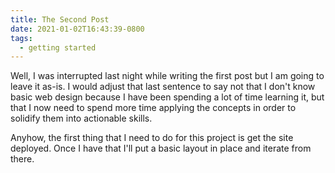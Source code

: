 ```yaml
---
title: The Second Post
date: 2021-01-02T16:43:39-0800
tags:
  - getting started
---
```


Well, I was interrupted last night while writing the first post but I am going to leave it as-is. I would adjust that last sentence to say not that I don't know basic web design because I have been spending a lot of time learning it, but that I now need to spend more time applying the concepts in order to solidify them into actionable skills.

Anyhow, the first thing that I need to do for this project is get the site deployed. Once I have that I'll put a basic layout in place and iterate from there.

